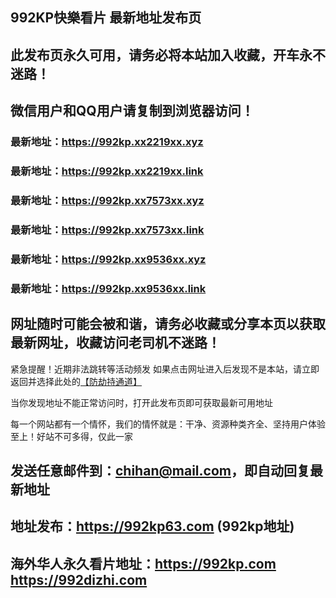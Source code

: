 ## **992KP快樂看片 最新地址发布页**
## 此发布页永久可用，请务必将本站加入收藏，开车永不迷路！
## 微信用户和QQ用户请复制到浏览器访问！
### 最新地址：https://992kp.xx2219xx.xyz

### 最新地址：https://992kp.xx2219xx.link

### 最新地址：https://992kp.xx7573xx.xyz

### 最新地址：https://992kp.xx7573xx.link

### 最新地址：https://992kp.xx9536xx.xyz

### 最新地址：https://992kp.xx9536xx.link


## 网址随时可能会被和谐，请务必收藏或分享本页以获取最新网址，收藏访问老司机不迷路！

紧急提醒！近期非法跳转等活动频发
如果点击网址进入后发现不是本站，请立即返回并选择此处的[【防劫持通道】](https://23.224.130.222:7583)

当你发现地址不能正常访问时，打开此发布页即可获取最新可用地址

每一个网站都有一个情怀，我们的情怀就是：干净、资源种类齐全、坚持用户体验至上！好站不可多得，仅此一家

## 发送任意邮件到：chihan@mail.com，即自动回复最新地址
## 地址发布：https://992kp63.com  (992kp地址)
## 海外华人永久看片地址：https://992kp.com  https://992dizhi.com
